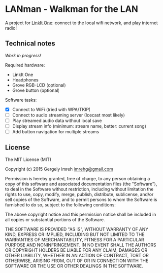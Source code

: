 # LANman - Walkman for the LAN

A project for [LinkIt One](http://www.seeedstudio.com/wiki/LinkIt_ONE): connect to the local wifi network, and play internet
radio!

## Technical notes

*Work in progress!*

Required hardware:

- LinkIt One
- Headphones
- Grove RGB-LCD (optional)
- Grove button (optional)

Software tasks:

- [x] Connect to WiFi (tried with WPA/TKIP)
- [ ] Connect to audio streaming server (Icecast most likely)
- [ ] Play streamed audio data without local save
- [ ] Display stream info (minimum: stream name, better: current song)
- [ ] Add button navigation for multiple streams

## License

The MIT License (MIT)

Copyright (c) 2015 Gergely Imreh <imrehg@gmail.com>

Permission is hereby granted, free of charge, to any person obtaining a copy
of this software and associated documentation files (the "Software"), to deal
in the Software without restriction, including without limitation the rights
to use, copy, modify, merge, publish, distribute, sublicense, and/or sell
copies of the Software, and to permit persons to whom the Software is
furnished to do so, subject to the following conditions:

The above copyright notice and this permission notice shall be included in
all copies or substantial portions of the Software.

THE SOFTWARE IS PROVIDED "AS IS", WITHOUT WARRANTY OF ANY KIND, EXPRESS OR
IMPLIED, INCLUDING BUT NOT LIMITED TO THE WARRANTIES OF MERCHANTABILITY,
FITNESS FOR A PARTICULAR PURPOSE AND NONINFRINGEMENT. IN NO EVENT SHALL THE
AUTHORS OR COPYRIGHT HOLDERS BE LIABLE FOR ANY CLAIM, DAMAGES OR OTHER
LIABILITY, WHETHER IN AN ACTION OF CONTRACT, TORT OR OTHERWISE, ARISING FROM,
OUT OF OR IN CONNECTION WITH THE SOFTWARE OR THE USE OR OTHER DEALINGS IN
THE SOFTWARE.